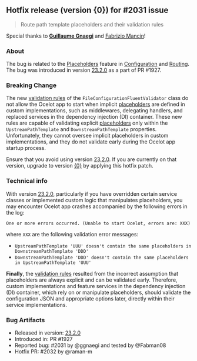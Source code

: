 ## Hotfix release (version {0}) for #2031 issue
> Route path template placeholders and their validation rules

Special thanks to **[Guillaume Gnaegi](https://github.com/ggnaegi)** and [Fabrizio Mancin](https://github.com/Fabman08)!

### About
The bug is related to the [Placeholders](https://ocelot.readthedocs.io/en/latest/features/routing.html#placeholders) feature in [Configuration](https://ocelot.readthedocs.io/en/latest/features/configuration.html) and [Routing](https://ocelot.readthedocs.io/en/latest/features/routing.html).
The bug was introduced in version [23.2.0](https://github.com/ThreeMammals/Ocelot/releases/tag/23.2.0) as a part of PR #1927.

### Breaking Change
The new [validation rules](https://github.com/ThreeMammals/Ocelot/blob/23.2.0/src/Ocelot/Configuration/Validator/FileConfigurationFluentValidator.cs#L45-L50) of the `FileConfigurationFluentValidator` class do not allow the Ocelot app to start when implicit [placeholders](https://ocelot.readthedocs.io/en/latest/features/routing.html#placeholders) are defined in custom implementations, such as middlewares, delegating handlers, and replaced services in the dependency injection (DI) container.
These new rules are capable of validating explicit [placeholders](https://ocelot.readthedocs.io/en/latest/features/routing.html#placeholders) only within the `UpstreamPathTemplate` and `DownstreamPathTemplate` properties. Unfortunately, they cannot oversee implicit placeholders in custom implementations, and they do not validate early during the Ocelot app startup process.

Ensure that you avoid using version [23.2.0](https://github.com/ThreeMammals/Ocelot/releases/tag/23.2.0). If you are currently on that version, upgrade to version [{0}](https://github.com/ThreeMammals/Ocelot/releases/tag/{0}) by applying this hotfix patch.

### Technical info
With version [23.2.0](https://github.com/ThreeMammals/Ocelot/releases/tag/23.2.0), particularly if you have overridden certain service classes or implemented custom logic that manipulates placeholders, you may encounter Ocelot app crashes accompanied by the following errors in the log:
```
One or more errors occurred. (Unable to start Ocelot, errors are: XXX)
```
where `XXX` are the following validation error messages:
- `UpstreamPathTemplate 'UUU' doesn't contain the same placeholders in DownstreamPathTemplate 'DDD'`
- `DownstreamPathTemplate 'DDD' doesn't contain the same placeholders in UpstreamPathTemplate 'UUU'`

**Finally**, the [validation rules](https://github.com/ThreeMammals/Ocelot/blob/23.2.0/src/Ocelot/Configuration/Validator/FileConfigurationFluentValidator.cs#L45-L50) resulted from the incorrect assumption that placeholders are always explicit and can be validated early. Therefore, custom implementations and feature services in the dependency injection (DI) container, which rely on or manipulate placeholders, should validate the configuration JSON and appropriate options later, directly within their service implementations.

### Bug Artifacts
- Released in version: [23.2.0](https://github.com/ThreeMammals/Ocelot/releases/tag/23.2.0)
- Introduced in: PR #1927
- Reported bug: #2031 by @ggnaegi and tested by @Fabman08
- Hotfix PR: #2032 by @raman-m
